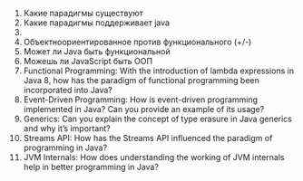1. Какие парадигмы существуют
2. Какие парадигмы поддерживает java
3. 
2. Объектноориентированное против функционального (+/-)
3. Может ли Java быть функциональной 
4. Можешь ли JavaScript быть ООП
5. Functional Programming: With the introduction of lambda expressions in Java 8, how has the paradigm of functional programming been incorporated into Java?
6. Event-Driven Programming: How is event-driven programming implemented in Java? Can you provide an example of its usage?
7. Generics: Can you explain the concept of type erasure in Java generics and why it’s important?
8. Streams API: How has the Streams API influenced the paradigm of programming in Java?
9. JVM Internals: How does understanding the working of JVM internals help in better programming in Java?
